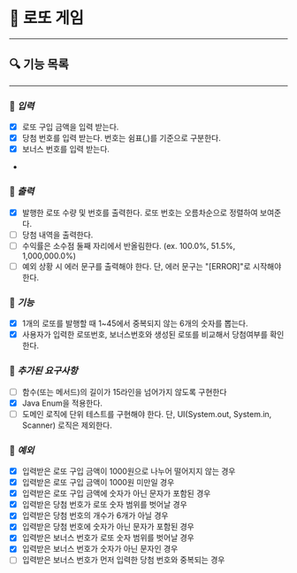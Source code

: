 # 🎲 로또 게임

---

## 🔍 기능 목록

---

### 📌 *입력*
- [x] 로또 구입 금액을 입력 받는다.
- [x] 당첨 번호를 입력 받는다. 번호는 쉼표(,)를 기준으로 구분한다.
- [x] 보너스 번호를 입력 받는다.
- 
### 📌 *출력*
- [x] 발행한 로또 수량 및 번호를 출력한다. 로또 번호는 오름차순으로 정렬하여 보여준다.
- [ ] 당첨 내역을 출력한다.
- [ ] 수익률은 소수점 둘째 자리에서 반올림한다. (ex. 100.0%, 51.5%, 1,000,000.0%)
- [ ] 예외 상황 시 에러 문구를 출력해야 한다. 단, 에러 문구는 "[ERROR]"로 시작해야 한다.

### 📌 *기능*
- [x] 1개의 로또를 발행할 때 1~45에서 중복되지 않는 6개의 숫자를 뽑는다.
- [x] 사용자가 입력한 로또번호, 보너스번호와 생성된 로또를 비교해서 당첨여부를 확인한다.

### 📌 *추가된 요구사항*
- [ ] 함수(또는 메서드)의 길이가 15라인을 넘어가지 않도록 구현한다
- [x] Java Enum을 적용한다.
- [ ] 도메인 로직에 단위 테스트를 구현해야 한다. 단, UI(System.out, System.in, Scanner) 로직은 제외한다.

### 📌 *예외*
- [x] 입력받은 로또 구입 금액이 1000원으로 나누어 떨어지지 않는 경우
- [x] 입력받은 로또 구입 금액이 1000원 미만일 경우
- [x] 입력받은 로또 구입 금액에 숫자가 아닌 문자가 포함된 경우
- [x] 입력받은 당첨 번호가 로또 숫자 범위를 벗어날 경우
- [x] 입력받은 당첨 번호의 개수가 6개가 아닐 경우
- [x] 입력받은 당첨 번호에 숫자가 아닌 문자가 포함된 경우
- [x] 입력받은 보너스 번호가 로또 숫자 범위를 벗어날 경우
- [x] 입력받은 보너스 번호가 숫자가 아닌 문자인 경우
- [ ] 입력받은 보너스 번호가 먼저 입력한 당첨 번호와 중복되는 경우